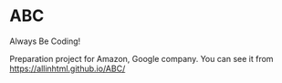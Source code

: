 # ABC
Always Be Coding!

Preparation project for Amazon, Google company. You can see it from https://allinhtml.github.io/ABC/
